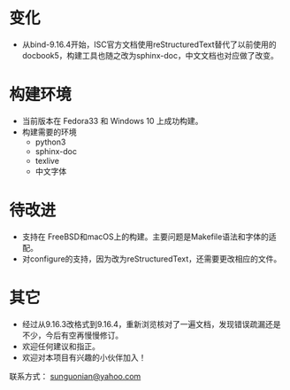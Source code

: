 
# 变化
* 从bind-9.16.4开始，ISC官方文档使用reStructuredText替代了以前使用的docbook5，构建工具也随之改为sphinx-doc，中文文档也对应做了改变。

# 构建环境
* 当前版本在 Fedora33 和 Windows 10 上成功构建。
* 构建需要的环境
  * python3
  * sphinx-doc
  * texlive
  * 中文字体

# 待改进
* 支持在 FreeBSD和macOS上的构建。主要问题是Makefile语法和字体的适配。
* 对configure的支持，因为改为reStructuredText，还需要更改相应的文件。

# 其它
* 经过从9.16.3改格式到9.16.4，重新浏览核对了一遍文档，发现错误疏漏还是不少，今后有空再慢慢修订。
* 欢迎任何建议和指正。
* 欢迎对本项目有兴趣的小伙伴加入！

联系方式： sunguonian@yahoo.com
